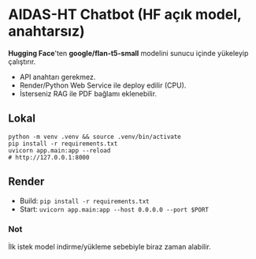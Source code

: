 
# AIDAS-HT Chatbot (HF açık model, anahtarsız)

**Hugging Face**'ten **google/flan-t5-small** modelini sunucu içinde yükeleyip çalıştırır.
- API anahtarı gerekmez.
- Render/Python Web Service ile deploy edilir (CPU).
- İsterseniz RAG ile PDF bağlamı eklenebilir.

## Lokal
```
python -m venv .venv && source .venv/bin/activate
pip install -r requirements.txt
uvicorn app.main:app --reload
# http://127.0.0.1:8000
```

## Render
- Build: `pip install -r requirements.txt`
- Start: `uvicorn app.main:app --host 0.0.0.0 --port $PORT`

### Not
İlk istek model indirme/yükleme sebebiyle biraz zaman alabilir.
